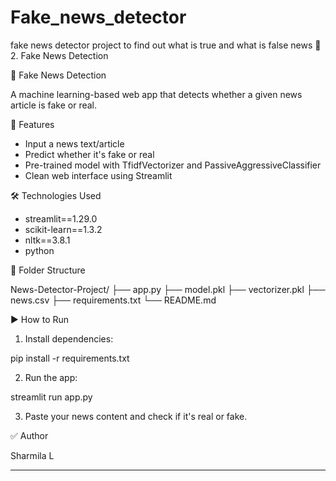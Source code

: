# Fake_news_detector
fake news detector project to find out what is true and what is false news
📁 2. Fake News Detection

📰 Fake News Detection

A machine learning-based web app that detects whether a given news article is fake or real.

🚀 Features

- Input a news text/article
- Predict whether it's fake or real
- Pre-trained model with TfidfVectorizer and PassiveAggressiveClassifier
- Clean web interface using Streamlit

🛠️ Technologies Used

- streamlit==1.29.0
- scikit-learn==1.3.2
- nltk==3.8.1
- python

 📂 Folder Structure

News-Detector-Project/ ├── app.py ├── model.pkl ├── vectorizer.pkl ├── news.csv ├── requirements.txt └── README.md

 ▶️ How to Run

1. Install dependencies:

pip install -r requirements.txt

2. Run the app:

streamlit run app.py

3. Paste your news content and check if it's real or fake.


✅ Author

Sharmila L


---
